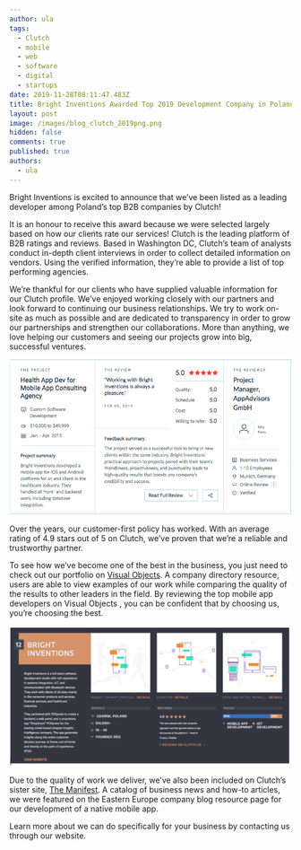 ```yaml
---
author: ula
tags:
  - Clutch
  - mobile
  - web
  - software
  - digital
  - startups
date: 2019-11-28T08:11:47.483Z
title: Bright Inventions Awarded Top 2019 Development Company in Poland
layout: post
image: /images/blog_clutch_2019png.png
hidden: false
comments: true
published: true
authors:
  - ula
---
```

Bright Inventions is excited to announce that we’ve been listed as a leading developer among Poland’s top B2B companies by Clutch! 

It is an honour to receive this award because we were selected largely based on how our clients rate our services! Clutch is the leading platform of B2B ratings and reviews. Based in Washington DC, Clutch’s team of analysts conduct in-depth client interviews in order to collect detailed information on vendors. Using the verified information, they’re able to provide a list of top performing agencies. 

We’re thankful for our clients who have supplied valuable information for our Clutch profile. We’ve enjoyed working closely with our partners and look forward to continuing our business relationships. We try to work on-site as much as possible and are dedicated to transparency in order to grow our partnerships and strengthen our collaborations. More than anything, we love helping our customers and seeing our projects grow into big, successful ventures. 

![Top Development Company in Poland](/images/health_app_clutch-review.png)

Over the years, our customer-first policy has worked. With an average rating of 4.9 stars out of 5 on Clutch, we’ve proven that we’re a reliable and trustworthy partner. 

To see how we’ve become one of the best in the business, you just need to check out our portfolio on [Visual Objects](https://visualobjects.com/pl/app-development/top-mobile-app-development-companies). A company directory resource, users are able to view examples of our work while comparing the quality of the results to other leaders in the field. By reviewing the top mobile app developers on Visual Objects , you can be confident that by choosing us, you’re choosing the best. 

![Top Development Company in Poland](/images/bright_inventions_shirt_intro_clutch.png)

Due to the quality of work we deliver, we’ve also been included on Clutch’s sister site, [The Manifest](https://themanifest.com/pl/web-development/companies#brightinventions). A catalog of business news and how-to articles, we were featured on the Eastern Europe company blog resource page for our development of a native mobile app. 

Learn more about we can do specifically for your business by contacting us through our website.
